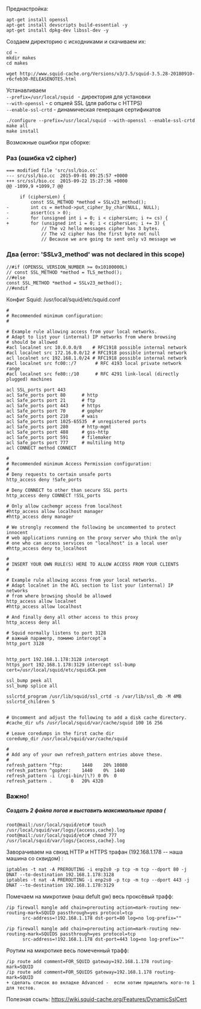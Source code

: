 Преднастройка:
```
apt-get install openssl
apt-get install devscripts build-essential -y
apt-get install dpkg-dev libssl-dev -y
```

Создаем директорию с исходниками и скачиваем их:
```
cd ~
mkdir makes
cd makes

wget http://www.squid-cache.org/Versions/v3/3.5/squid-3.5.28-20180910-r6cfeb30-RELEASENOTES.html
```

Устанавливаем  
`--prefix=/usr/local/squid ` - директория для установки  
`--with-openssl` - с опцией SSL (для работы с HTTPS)  
`--enable-ssl-crtd` - динамическая генерация сертификатов  


```
./configure --prefix=/usr/local/squid --with-openssl --enable-ssl-crtd
make all
make install
```

Возможные ошибки при сборке:
### Раз (ошибка v2 cipher)
```
=== modified file 'src/ssl/bio.cc'
--- src/ssl/bio.cc	2015-09-01 09:25:57 +0000
+++ src/ssl/bio.cc	2015-09-22 15:27:36 +0000
@@ -1099,9 +1099,7 @@
 
     if (ciphersLen) {
         const SSL_METHOD *method = SSLv23_method();
-        int cs = method->put_cipher_by_char(NULL, NULL);
-        assert(cs > 0);
-        for (unsigned int i = 0; i < ciphersLen; i += cs) {
+        for (unsigned int i = 0; i < ciphersLen; i += 3) {
             // The v2 hello messages cipher has 3 bytes.
             // The v2 cipher has the first byte not null
             // Because we are going to sent only v3 message we
```
### Два (error: 'SSLv3_method' was not declared in this scope)
```
//#if (OPENSSL_VERSION_NUMBER >= 0x10100000L)
// const SSL_METHOD *method = TLS_method();
//#else
const SSL_METHOD *method = SSLv23_method();
//#endif
```

Конфиг Squid: /usr/local/squid/etc/squid.conf

```
#
# Recommended minimum configuration:
#

# Example rule allowing access from your local networks.
# Adapt to list your (internal) IP networks from where browsing
# should be allowed
#acl localnet src 10.0.0.0/8	# RFC1918 possible internal network
#acl localnet src 172.16.0.0/12	# RFC1918 possible internal network
acl localnet src 192.168.1.0/24	# RFC1918 possible internal network
#acl localnet src fc00::/7       # RFC 4193 local private network range
#acl localnet src fe80::/10      # RFC 4291 link-local (directly plugged) machines

acl SSL_ports port 443
acl Safe_ports port 80		# http
acl Safe_ports port 21		# ftp
acl Safe_ports port 443		# https
acl Safe_ports port 70		# gopher
acl Safe_ports port 210		# wais
acl Safe_ports port 1025-65535	# unregistered ports
acl Safe_ports port 280		# http-mgmt
acl Safe_ports port 488		# gss-http
acl Safe_ports port 591		# filemaker
acl Safe_ports port 777		# multiling http
acl CONNECT method CONNECT

#
# Recommended minimum Access Permission configuration:
#
# Deny requests to certain unsafe ports
http_access deny !Safe_ports

# Deny CONNECT to other than secure SSL ports
http_access deny CONNECT !SSL_ports

# Only allow cachemgr access from localhost
#http_access allow localhost manager
#http_access deny manager

# We strongly recommend the following be uncommented to protect innocent
# web applications running on the proxy server who think the only
# one who can access services on "localhost" is a local user
#http_access deny to_localhost

#
# INSERT YOUR OWN RULE(S) HERE TO ALLOW ACCESS FROM YOUR CLIENTS
#

# Example rule allowing access from your local networks.
# Adapt localnet in the ACL section to list your (internal) IP networks
# from where browsing should be allowed
http_access allow localnet
#http_access allow localhost

# And finally deny all other access to this proxy
http_access deny all

# Squid normally listens to port 3128
# важный параметр, помимо intercept`a
http_port 3128


http_port 192.168.1.178:3128 intercept
https_port 192.168.1.178:3129 intercept ssl-bump cert=/usr/local/squid/etc/squidCA.pem

ssl_bump peek all
ssl_bump splice all
 
sslcrtd_program /usr/lib/squid/ssl_crtd -s /var/lib/ssl_db -M 4MB
sslcrtd_children 5


# Uncomment and adjust the following to add a disk cache directory.
#cache_dir ufs /usr/local/squid/var/cache/squid 100 16 256

# Leave coredumps in the first cache dir
coredump_dir /usr/local/squid/var/cache/squid

#
# Add any of your own refresh_pattern entries above these.
#
refresh_pattern ^ftp:		1440	20%	10080
refresh_pattern ^gopher:	1440	0%	1440
refresh_pattern -i (/cgi-bin/|\?) 0	0%	0
refresh_pattern .		0	20%	4320

```

### Важно!
##### Создать 2 файла логов и выставить максимальные права (
```
root@mail:/usr/local/squid/etc# touch /usr/local/squid/var/logs/{access,cache}.log
root@mail:/usr/local/squid/etc# chmod 777 /usr/local/squid/var/logs/{access,cache}.log
```

Заворачиваем на свкид HTTP и HTTPS трафан (192.168.1.178 -- наша машина со сквидом) :
```
iptables -t nat -A PREROUTING -i enp2s0 -p tcp -m tcp --dport 80 -j DNAT --to-destination 192.168.1.178:3128
iptables -t nat -A PREROUTING -i enp2s0 -p tcp -m tcp --dport 443 -j DNAT --to-destination 192.168.1.178:3129
```

Помечаем на микротике (наш defult gw) весь проксёвый трафф:
```
/ip firewall mangle add chain=prerouting action=mark-routing new-routing-mark=SQUID passthrough=yes protocol=tcp 
      src-address=!192.168.1.178 dst-port=80 log=no log-prefix=""

/ip firewall mangle add chain=prerouting action=mark-routing new-routing-mark=SQUIDS passthrough=yes protocol=tcp 
      src-address=!192.168.1.178 dst-port=443 log=no log-prefix=""
```

Роутим на микротике весь помеченный трафф:
```
/ip route add comment=FOR_SQUID gateway=192.168.1.178 routing-mark=SQUID
/ip route add comment=FOR_SQUIDS gateway=192.168.1.178 routing-mark=SQUID
+ сделать список во вкладке Advanced -  если хотим прицелить кого-то 1 для тестов.
```



Полезная ссыль: https://wiki.squid-cache.org/Features/DynamicSslCert



